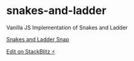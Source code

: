 # snakes-and-ladder

Vanilla JS Implementation of Snakes and Ladder

[Snakes and Ladder Snap](./assets/snap.png 'Website Snap')

[Edit on StackBlitz ⚡️](https://stackblitz.com/edit/js-8yxlcw)

